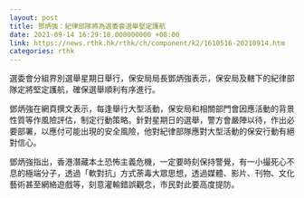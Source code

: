 ```yaml
---
layout: post
title: 鄧炳強：紀律部隊將為選委會選舉堅定護航
date: 2021-09-14 16:29:18.000000000 +08:00
link: https://news.rthk.hk/rthk/ch/component/k2/1610516-20210914.htm
categories: rthk
---
```


選委會分組界別選舉星期日舉行，保安局局長鄧炳強表示，保安局及轄下的紀律部隊定將堅定護航，確保選舉順利有序進行。

鄧炳強在網頁撰文表示，每逢舉行大型活動，保安局和相關部門會因應活動的背景性質等作風險評估，制定行動策略。針對星期日的選舉，警方會嚴陣以待，作出必要部署，以應付可能出現的安全風險，他對紀律部隊應對大型活動的保安行動有絕對信心。

鄧炳強指出，香港潛藏本土恐怖主義危機，一定要時刻保持警覺，有一小撮死心不息的極端分子，透過「軟對抗」方式荼毒大眾思想，透過媒體、影片、刊物、文化藝術甚至網絡遊戲等，刻意灌輸錯誤觀念，市民對此要高度提防。
